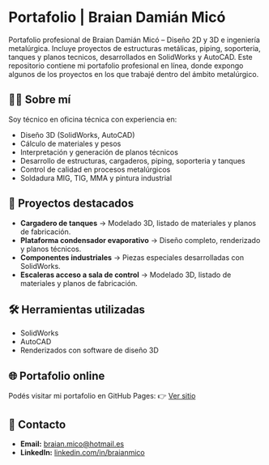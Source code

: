 # Portafolio | Braian Damián Micó

Portafolio profesional de Braian Damián Micó – Diseño 2D y 3D e ingeniería metalúrgica. Incluye proyectos de estructuras metálicas, piping, soporteria, tanques y planos tecnicos, desarrollados en SolidWorks y AutoCAD.
Este repositorio contiene mi portafolio profesional en línea, donde expongo algunos de los proyectos en los que trabajé dentro del ámbito metalúrgico.

## 👨‍💼 Sobre mí
Soy técnico en oficina técnica con experiencia en:
- Diseño 3D (SolidWorks, AutoCAD)
- Cálculo de materiales y pesos
- Interpretación y generación de planos técnicos
- Desarrollo de estructuras, cargaderos, piping, soporteria y tanques
- Control de calidad en procesos metalúrgicos
- Soldadura MIG, TIG, MMA y pintura industrial

## 📂 Proyectos destacados
- **Cargadero de tanques** → Modelado 3D, listado de materiales y planos de fabricación.
- **Plataforma condensador evaporativo** → Diseño completo, renderizado y planos técnicos.
- **Componentes industriales** → Piezas especiales desarrolladas con SolidWorks.
- **Escaleras acceso a sala de control** → Modelado 3D, listado de materiales y planos de fabricación.
  
## 🛠 Herramientas utilizadas
- SolidWorks
- AutoCAD
- Renderizados con software de diseño 3D

## 🌐 Portafolio online
Podés visitar mi portafolio en GitHub Pages:
👉 [Ver sitio](https://BraianMico.github.io/portafolio)

## 📩 Contacto
- **Email:** braian.mico@hotmail.es
- **LinkedIn:** [linkedin.com/in/braianmico](https://linkedin.com/in/braianmico)
